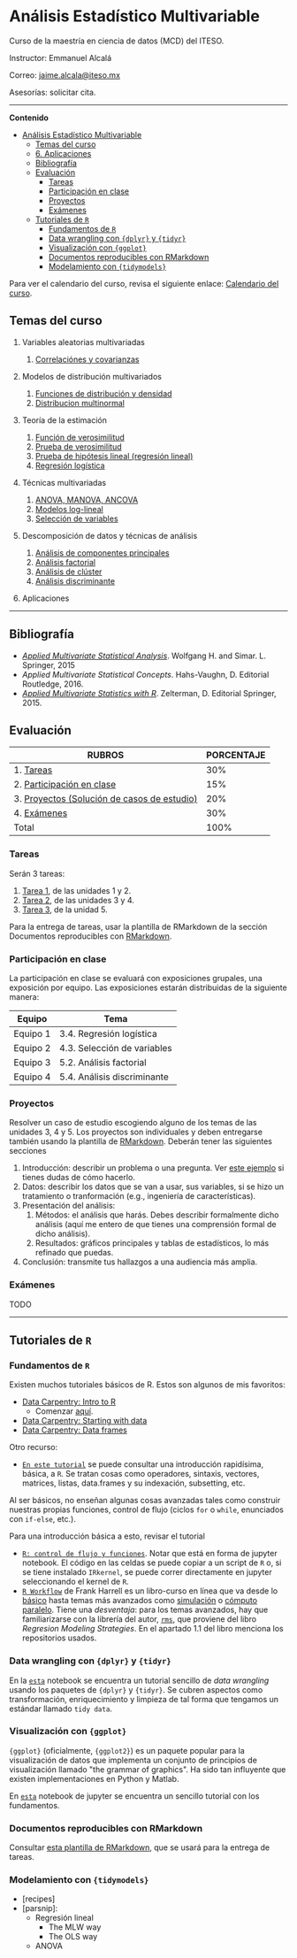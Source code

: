 
# Análisis Estadístico Multivariable

Curso de la maestría en ciencia de datos (MCD) del ITESO.

Instructor: Emmanuel Alcalá

Correo: <jaime.alcala@iteso.mx>

Asesorías: solicitar cita.

---
**Contenido**

- [Análisis Estadístico Multivariable](#análisis-estadístico-multivariable)
  - [Temas del curso](#temas-del-curso)
  - [6. Aplicaciones](#6-aplicaciones)
  - [Bibliografía](#bibliografía)
  - [Evaluación](#evaluación)
    - [Tareas](#tareas)
    - [Participación en clase](#participación-en-clase)
    - [Proyectos](#proyectos)
    - [Exámenes](#exámenes)
  - [Tutoriales de `R`](#tutoriales-de-r)
    - [Fundamentos de `R`](#fundamentos-de-r)
    - [Data wrangling con `{dplyr}` y `{tidyr}`](#data-wrangling-con-dplyr-y-tidyr)
    - [Visualización con `{ggplot}`](#visualización-con-ggplot)
    - [Documentos reproducibles con RMarkdown](#documentos-reproducibles-con-rmarkdown)
    - [Modelamiento con `{tidymodels}`](#modelamiento-con-tidymodels)

Para ver el calendario del curso, revisa el siguiente enlace: [Calendario del curso](listas/calendario_del_curso.md).

## Temas del curso

1. Variables aleatorias multivariadas
   1. [Correlaciónes y covarianzas](https://nbviewer.org/github/jealcalat/Analisis_multivariado/blob/main/1_variables_aleatorias_multivariadas/1.1_correlaciones_covarianzas.ipynb)

2. Modelos de distribución multivariados
   1. [Funciones de distribución y densidad](https://nbviewer.org/github/jealcalat/Analisis_multivariado/blob/main/2_modelos_multivariados/2.1_funciones_distribucion_densidad.ipynb)
   2. [Distribucion multinormal](https://nbviewer.org/github/jealcalat/Analisis_multivariado/blob/main/2_modelos_multivariados/2.2_distribucion_multinormal.ipynb)

3. Teoría de la estimación
   1. [Función de verosimilitud](https://nbviewer.org/github/jealcalat/Analisis_multivariado/blob/main/3_teoria_de_estimacion/3.1_funcion_verosimilitud.ipynb)
   2. [Prueba de verosimilitud](https://nbviewer.org/github/jealcalat/Analisis_multivariado/blob/main/3_teoria_de_estimacion/3.2_prueba_verosimilitud.ipynb)
   3. [Prueba de hipótesis lineal (regresión lineal)](https://nbviewer.org/github/jealcalat/Analisis_multivariado/blob/main/3_teoria_de_estimacion/3.3_prueba_hipotesis_lineal.ipynb)
   4. [Regresión logística](https://nbviewer.org/github/jealcalat/Analisis_multivariado/blob/main/3_teoria_de_estimacion/3.4_regresion_logistica.ipynb)

4. Técnicas multivariadas
   1. [ANOVA, MANOVA, ANCOVA](https://nbviewer.org/github/jealcalat/Analisis_multivariado/blob/main/4_tecnicas_multivariadas/4.1_anova_manova_ancova.ipynb)
   2. [Modelos log-lineal](https://nbviewer.org/github/jealcalat/Analisis_multivariado/blob/main/4_tecnicas_multivariadas/4.2_modelos_log-lineal.ipynb)
   3. [Selección de variables](https://nbviewer.org/github/jealcalat/Analisis_multivariado/blob/main/4_tecnicas_multivariadas/4.3_seleccion_de_variables)

5. Descomposición de datos y técnicas de análisis
   1. [Análisis de componentes principales](https://nbviewer.org/github/jealcalat/Analisis_multivariado/blob/main/5_descomposicion_datos_tecnicas/5.1_analisis_de_componentes_principales.ipynb)
   2. [Análisis factorial](https://nbviewer.org/github/jealcalat/Analisis_multivariado/blob/main/5_descomposicion_datos_tecnicas/5.2_analisis_factorial.ipynb)
   3. [Análisis de clúster](https://nbviewer.org/github/jealcalat/Analisis_multivariado/blob/main/5_descomposicion_datos_tecnicas/5.3_analisis_de_cluster.ipynb)
   4. [Análisis discriminante](https://nbviewer.org/github/jealcalat/Analisis_multivariado/blob/main/5_descomposicion_datos_tecnicas/5.4_analisis_discriminante.ipynb)

6. Aplicaciones
---
## Bibliografía

- [*Applied Multivariate Statistical Analysis*](https://link.springer.com/content/pdf/10.1007/978-3-662-45171-7.pdf). Wolfgang H. and Simar. L. Springer, 2015
- *Applied Multivariate Statistical Concepts*. Hahs-Vaughn, D. Editorial Routledge, 2016.
- [*Applied Multivariate Statistics with R*](https://web.uniroma1.it/memotef/sites/default/files/file%20lezioni/102b_textbook.pdf). Zelterman, D. Editorial Springer, 2015.

## Evaluación

| RUBROS                                                    | PORCENTAJE |
| --------------------------------------------------------- | ---------- |
| 1. [Tareas](#tareas)                                      | 30%        |
| 2. [Participación en clase](#participación-en-clase)      | 15%        |
| 3. [Proyectos (Solución de casos de estudio)](#proyectos) | 20%        |
| 4. [Exámenes]()                                           | 30%        |
| Total                                                     | 100%       |


### Tareas

Serán 3 tareas:

1. [Tarea 1](), de las unidades 1 y 2.
2. [Tarea 2](), de las unidades 3 y 4.
3. [Tarea 3](), de la unidad 5.

Para la entrega de tareas, usar la plantilla de RMarkdown de la sección Documentos reproducibles con [RMarkdown](#documentos-reproducibles-con-rmarkdown).

### Participación en clase

La participación en clase se evaluará con exposiciones grupales, una exposición por equipo. Las exposiciones estarán distribuidas de la siguiente manera:

| Equipo   | Tema                        |
| -------- | --------------------------- |
| Equipo 1 | 3.4. Regresión logística    |
| Equipo 2 | 4.3. Selección de variables |
| Equipo 3 | 5.2. Análisis factorial     |
| Equipo 4 | 5.4. Análisis discriminante |

### Proyectos

Resolver un caso de estudio escogiendo alguno de los temas de las unidades 3, 4 y 5. Los proyectos son individuales y deben entregarse también usando la plantilla de [RMarkdown](#documentos-reproducibles-con-rmarkdown). Deberán tener las siguientes secciones

1. Introducción: describir un problema o una pregunta. Ver [este ejemplo]() si tienes dudas de cómo hacerlo.
2. Datos: describir los datos que se van a usar, sus variables, si se hizo un tratamiento o tranformación (e.g., ingeniería de características). 
3. Presentación del análisis:
   1. Métodos: el análisis que harás. Debes describir formalmente dicho análisis (aquí me entero de que tienes una comprensión formal de dicho análisis).
   2. Resultados: gráficos principales y tablas de estadísticos, lo más refinado que puedas.
4. Conclusión: transmite tus hallazgos a una audiencia más amplia.

### Exámenes

TODO

---

<!-- ## Datasets

- [RDatasets](https://vincentarelbundock.github.io/Rdatasets/articles/data.html)
- [The Humanitarian Data Exchange](https://data.humdata.org/)
- [TidyTuesday](https://github.com/rfordatascience/tidytuesday)
- [Openpsychometrics](https://openpsychometrics.org/_rawdata/) -->

## Tutoriales de `R`

### Fundamentos de `R`

Existen muchos tutoriales básicos de R. Estos son algunos de mis favoritos:

- [Data Carpentry: Intro to R](https://datacarpentry.org/R-genomics/01-intro-to-R.html)
  - Comenzar [aquí](https://datacarpentry.org/R-genomics/00-before-we-start.html).
- [Data Carpentry: Starting with data](https://datacarpentry.org/R-genomics/02-starting-with-data.html)
- [Data Carpentry: Data frames](https://datacarpentry.org/R-genomics/03-data-frames.html)

Otro recurso:

- [`En este tutorial`](R_tutorials/r_intro.md) se puede consultar una introducción rapidísima, básica, a `R`. Se tratan cosas como operadores, sintaxis, vectores, matrices, listas, data.frames y su indexación, subsetting, etc.

Al ser básicos, no enseñan algunas cosas avanzadas tales como construir nuestras propias funciones, control de flujo (ciclos `for` o `while`, enunciados con `if-else`, etc.).

Para una introducción básica a esto, revisar el tutorial

- [`R: control de flujo y funciones`](https://nbviewer.org/github/jealcalat/Analisis_multivariado/blob/main/R_tutorials/r_flujo_funciones.ipynb). Notar que está en forma de jupyter notebook. El código en las celdas se puede copiar a un script de `R` o, si se tiene instalado `IRkernel`, se puede correr directamente en jupyter seleccionando el kernel de `R`.
- [`R Workflow`](http://hbiostat.org/rflow/) de Frank Harrell es un libro-curso en línea que va desde lo [básico](https://hbiostat.org/rflow/rbasics.html) hasta temas más avanzados como [simulación](https://hbiostat.org/rflow/sim.html) o [cómputo paralelo](https://hbiostat.org/rflow/parallel.html). Tiene una *desventaja*: para los temas avanzados, hay que familiarizarse con la librería del autor, [`rms`](https://cran.r-project.org/web/packages/rms/index.html), que proviene del libro *Regresion Modeling Strategies*. En el apartado 1.1 del libro menciona los repositorios usados.


### Data wrangling con `{dplyr}` y `{tidyr}`

En la [`esta`](https://nbviewer.org/github/jealcalat/Analisis_multivariado/blob/main/R_tutorials/data_wrangling_dplyr.ipynb) notebook se encuentra un tutorial sencillo de *data wrangling* usando los paquetes de `{dplyr}` y `{tidyr}`. Se cubren aspectos como transformación, enriquecimiento y limpieza de tal forma que tengamos un estándar llamado `tidy data`.

### Visualización con `{ggplot}`

`{ggplot}` (oficialmente, `{ggplot2}`) es un paquete popular para la visualización de datos que implementa un conjunto de principios de visualización llamado "the grammar of graphics". Ha sido tan influyente que existen implementaciones en Python y Matlab.

En [`esta`](https://nbviewer.org/github/jealcalat/Analisis_multivariado/blob/main/R_tutorials/data_viz_ggplot.ipynb) notebook de jupyter se encuentra un sencillo tutorial con los fundamentos.

### Documentos reproducibles con RMarkdown

Consultar [esta plantilla de RMarkdown](R_tutorials/rmarkdown_plantilla.Rmd), que se usará para la entrega de tareas.

### Modelamiento con `{tidymodels}`

- [recipes]
- [parsnip]:
  - Regresión lineal
    - The MLW way
    - The OLS way
  - ANOVA
